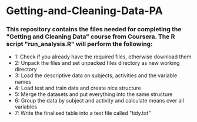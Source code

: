# Getting-and-Cleaning-Data-PA
### This repository contains the files needed for completing the "Getting and Cleaning Data" course from Coursera. The R script "run_analysis.R" will perform the following:
* 1: Check if you already have the required files, otherwise download them
* 2: Unpack the files and set unpacked files directory as new working directory
* 3: Load the descriptive data on subjects, activities and the variable names
* 4: Load test and train data and create nice structure
* 5: Merge the datasets and put everything into the same structure
* 6: Group the data by subject and activity and calculate means over all variables
* 7: Write the finalised table into a text file called "tidy.txt"
